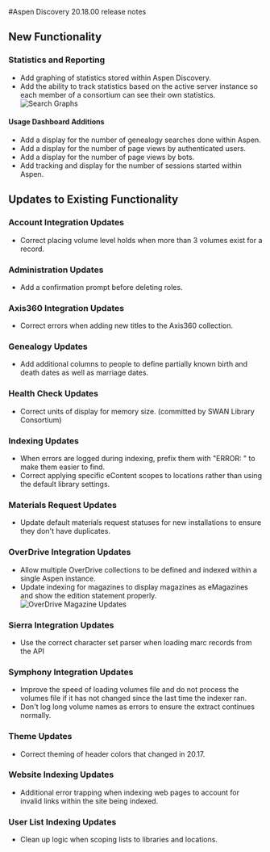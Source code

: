 #Aspen Discovery 20.18.00 release notes
## New Functionality
### Statistics and Reporting
- Add graphing of statistics stored within Aspen Discovery.
- Add the ability to track statistics based on the active server instance so each member of a consortium can see their own statistics.
  ![Search Graphs](/release_notes/images/20_18_00_search_graphs.png)
  
#### Usage Dashboard Additions  
- Add a display for the number of genealogy searches done within Aspen. 
- Add a display for the number of page views by authenticated users. 
- Add a display for the number of page views by bots. 
- Add tracking and display for the number of sessions started within Aspen. 

## Updates to Existing Functionality
### Account Integration Updates
- Correct placing volume level holds when more than 3 volumes exist for a record. 

### Administration Updates
- Add a confirmation prompt before deleting roles. 

### Axis360 Integration Updates
- Correct errors when adding new titles to the Axis360 collection. 

### Genealogy Updates
- Add additional columns to people to define partially known birth and death dates as well as marriage dates. 

### Health Check Updates
- Correct units of display for memory size. (committed by SWAN Library Consortium)

### Indexing Updates
- When errors are logged during indexing, prefix them with "ERROR: " to make them easier to find. 
- Correct applying specific eContent scopes to locations rather than using the default library settings.

### Materials Request Updates
- Update default materials request statuses for new installations to ensure they don't have duplicates.  

### OverDrive Integration Updates
- Allow multiple OverDrive collections to be defined and indexed within a single Aspen instance.
- Update indexing for magazines to display magazines as eMagazines and show the edition statement properly.
  ![OverDrive Magazine Updates](/release_notes/images/20_18_00_OverDrive_Magazine_updates.png)

### Sierra Integration Updates
- Use the correct character set parser when loading marc records from the API

### Symphony Integration Updates
- Improve the speed of loading volumes file and do not process the volumes file if it has not changed since the last time the indexer ran. 
- Don't log long volume names as errors to ensure the extract continues normally. 

### Theme Updates
- Correct theming of header colors that changed in 20.17.

### Website Indexing Updates
- Additional error trapping when indexing web pages to account for invalid links within the site being indexed.

### User List Indexing Updates
- Clean up logic when scoping lists to libraries and locations.